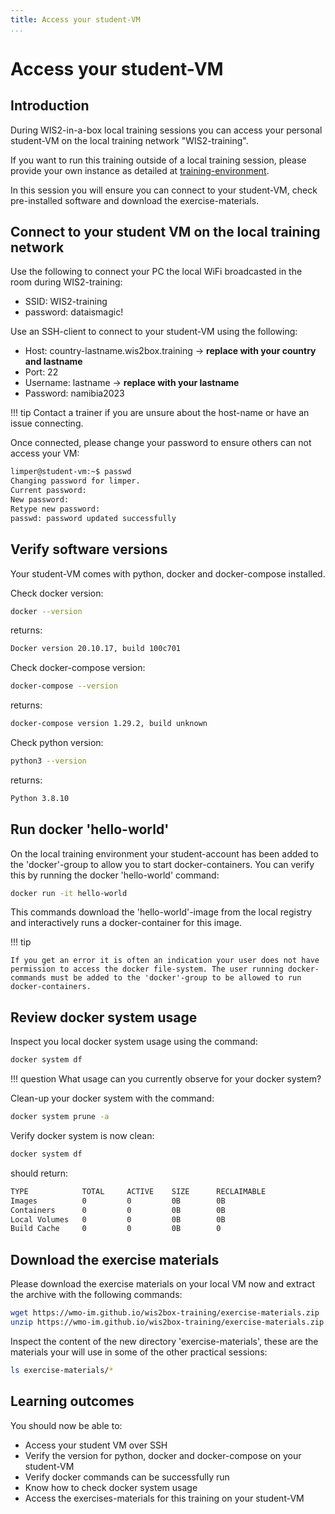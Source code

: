 ```yaml
---
title: Access your student-VM
...
```


# Access your student-VM

## Introduction

During WIS2-in-a-box local training sessions you can access your personal student-VM on the local training network "WIS2-training". 

If you want to run this training outside of a local training session, please provide your own instance as detailed at [training-environment](../overviews/training-environment.md).

In this session you will ensure you can connect to your student-VM, check pre-installed software and download the exercise-materials.

## Connect to your student VM on the local training network

Use the following to connect your PC the local WiFi broadcasted in the room during WIS2-training:

- SSID: WIS2-training
- password: dataismagic!

Use an SSH-client to connect to your student-VM using the following:

-   Host: country-lastname.wis2box.training -> **replace with your country and lastname**
-   Port: 22
-   Username: lastname -> **replace with your lastname**
-   Password: namibia2023

!!! tip
    Contact a trainer if you are unsure about the host-name or have an issue connecting. 

Once connected, please change your password to ensure others can not access your VM:

```bash
limper@student-vm:~$ passwd
Changing password for limper.
Current password:
New password:
Retype new password:
passwd: password updated successfully
```

## Verify software versions

Your student-VM comes with python, docker and docker-compose installed. 


Check docker version:
```bash
docker --version
```
returns:
```bash
Docker version 20.10.17, build 100c701
```

Check docker-compose version:
```bash
docker-compose --version
```
returns:
```bash
docker-compose version 1.29.2, build unknown
```

Check python version:
```bash
python3 --version
```
returns:
```bash
Python 3.8.10
```

## Run docker 'hello-world'

On the local training environment your student-account has been added to the 'docker'-group to allow you to start docker-containers. You can verify this by running the docker 'hello-world' command:

```bash
docker run -it hello-world
```

This commands download the 'hello-world'-image from the local registry and interactively runs a docker-container for this image.

!!! tip
    
    If you get an error it is often an indication your user does not have permission to access the docker file-system. The user running docker-commands must be added to the 'docker'-group to be allowed to run docker-containers.

## Review docker system usage 

Inspect you local docker system usage using the command:

```bash
docker system df
```

!!! question
    What usage can you currently observe for your docker system?

Clean-up your docker system with the command:

```bash
docker system prune -a
```

Verify docker system is now clean:
```bash
docker system df
```

should return:
```bash
TYPE            TOTAL     ACTIVE    SIZE      RECLAIMABLE
Images          0         0         0B        0B
Containers      0         0         0B        0B
Local Volumes   0         0         0B        0B
Build Cache     0         0         0B        0
```

## Download the exercise materials

Please download the exercise materials on your local VM now and extract the archive with the following commands:

```bash
wget https://wmo-im.github.io/wis2box-training/exercise-materials.zip
unzip https://wmo-im.github.io/wis2box-training/exercise-materials.zip
```

Inspect the content of the new directory 'exercise-materials', these are the materials your will use in some of the other practical sessions:

```bash
ls exercise-materials/*
```

## Learning outcomes

You should now be able to:

- Access your student VM over SSH
- Verify the version for python, docker and docker-compose on your student-VM
- Verify docker commands can be successfully run
- Know how to check docker system usage
- Access the exercises-materials for this training on your student-VM

